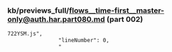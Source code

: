 ### kb/previews_full/flows__time-first__master-only@auth.har.part080.md (part 002)

```md
722YSM.js",
                "lineNumber": 0,
                "
```

```
